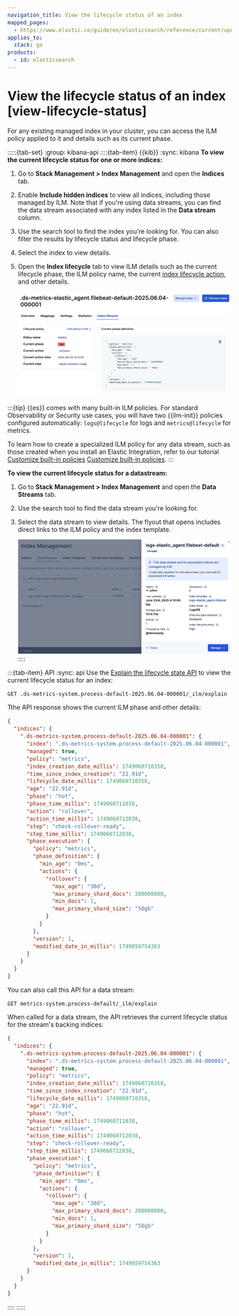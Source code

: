```yaml
---
navigation_title: View the lifecycle status of an index
mapped_pages:
  - https://www.elastic.co/guide/en/elasticsearch/reference/current/update-lifecycle-policy.html
applies_to:
  stack: ga
products:
  - id: elasticsearch
---
```


# View the lifecycle status of an index [view-lifecycle-status]

For any existing managed index in your cluster, you can access the ILM policy applied to it and details such as its current phase.

:::::{tab-set}
:group: kibana-api
::::{tab-item} {{kib}}
:sync: kibana
**To view the current lifecycle status for one or more indices:**

1. Go to **Stack Management > Index Management** and open the **Indices** tab.
1. Enable **Include hidden indices** to view all indices, including those managed by ILM. Note that if you're using data streams, you can find the data stream associated with any index listed in the **Data stream** column.
1. Use the search tool to find the index you're looking for. You can also filter the results by lifecycle status and lifecycle phase.
1. Select the index to view details.
1. Open the **Index lifecycle** tab to view ILM details such as the current lifecycle phase, the ILM policy name, the current [index lifecycle action](elasticsearch://reference/elasticsearch/index-lifecycle-actions/index.md), and other details.

   ![Index lifecycle status page](/manage-data/images/elasticsearch-reference-ilm-status.png "")

:::{tip}
{{es}} comes with many built-in ILM policies. For standard Observability or Security use cases, you will have two {{ilm-init}} policies configured automatically: `logs@lifecycle` for logs and `metrics@lifecycle` for metrics.

To learn how to create a specialized ILM policy for any data stream, such as those created when you install an Elastic Integration, refer to our tutorial [Customize built-in policies](/manage-data/lifecycle/index-lifecycle-management/tutorial-automate-rollover.md) [Customize built-in policies](/manage-data/lifecycle/index-lifecycle-management/tutorial-customize-built-in-policies.md).
:::

**To view the current lifecycle status for a datastream:**

1. Go to **Stack Management > Index Management** and open the **Data Streams** tab.
1. Use the search tool to find the data stream you're looking for.
1. Select the data stream to view details. The flyout that opens includes direct links to the ILM policy and the index template.

   ![Data stream status page](/manage-data/images/elasticsearch-reference-datastream-status.png "")
::::

:::{tab-item} API
:sync: api
Use the [Explain the lifecycle state API](https://www.elastic.co/docs/api/doc/elasticsearch/operation/operation-ilm-explain-lifecycle) to view the current lifecycle status for an index:

```console
GET .ds-metrics-system.process-default-2025.06.04-000001/_ilm/explain
```

Tthe API response shows the current ILM phase and other details:

```json
{
  "indices": {
    ".ds-metrics-system.process-default-2025.06.04-000001": {
      "index": ".ds-metrics-system.process-default-2025.06.04-000001",
      "managed": true,
      "policy": "metrics",
      "index_creation_date_millis": 1749060710358,
      "time_since_index_creation": "22.91d",
      "lifecycle_date_millis": 1749060710358,
      "age": "22.91d",
      "phase": "hot",
      "phase_time_millis": 1749060711038,
      "action": "rollover",
      "action_time_millis": 1749060712038,
      "step": "check-rollover-ready",
      "step_time_millis": 1749060712038,
      "phase_execution": {
        "policy": "metrics",
        "phase_definition": {
          "min_age": "0ms",
          "actions": {
            "rollover": {
              "max_age": "30d",
              "max_primary_shard_docs": 200000000,
              "min_docs": 1,
              "max_primary_shard_size": "50gb"
            }
          }
        },
        "version": 1,
        "modified_date_in_millis": 1749059754363
      }
    }
  }
}
```

You can also call this API for a data stream:

```console
GET metrics-system.process-default/_ilm/explain
```

When called for a data stream, the API retrieves the current lifecycle status for the stream's backing indices:

```json
{
  "indices": {
    ".ds-metrics-system.process-default-2025.06.04-000001": {
      "index": ".ds-metrics-system.process-default-2025.06.04-000001",
      "managed": true,
      "policy": "metrics",
      "index_creation_date_millis": 1749060710358,
      "time_since_index_creation": "22.91d",
      "lifecycle_date_millis": 1749060710358,
      "age": "22.91d",
      "phase": "hot",
      "phase_time_millis": 1749060711038,
      "action": "rollover",
      "action_time_millis": 1749060712038,
      "step": "check-rollover-ready",
      "step_time_millis": 1749060712038,
      "phase_execution": {
        "policy": "metrics",
        "phase_definition": {
          "min_age": "0ms",
          "actions": {
            "rollover": {
              "max_age": "30d",
              "max_primary_shard_docs": 200000000,
              "min_docs": 1,
              "max_primary_shard_size": "50gb"
            }
          }
        },
        "version": 1,
        "modified_date_in_millis": 1749059754363
      }
    }
  }
}
```
::::
:::::